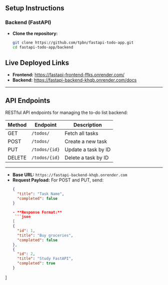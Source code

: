 ##  Setup Instructions

###  Backend (FastAPI)

- **Clone the repository:**
   ```bash
   git clone https://github.com/tpbn/fastapi-todo-app.git
   cd fastapi-todo-app/backend


##  Live Deployed Links

- **Frontend:** https://fastapi-frontend-ffks.onrender.com/  
- **Backend:** https://fastapi-backend-khqb.onrender.com/docs

---

## API Endpoints

RESTful API endpoints for managing the to-do list backend:

| Method  | Endpoint                  | Description             |
|---------|---------------------------|-------------------------|
| GET     | `/todos/`                 | Fetch all tasks         |
| POST    | `/todos/`                 | Create a new task       |
| PUT     | `/todos/{id}`            | Update a task by ID     |
| DELETE  | `/todos/{id}`            | Delete a task by ID     |

---

- **Base URL:** `https://fastapi-backend-khqb.onrender.com`
- **Request Payload:** For POST and PUT, send:  
  ```json
  {
    "title": "Task Name",
    "completed": false
  }

  - **Response Format:**
   ```json
  [
  {
    "id": 1,
    "title": "Buy groceries",
    "completed": false
  },
  {
    "id": 2,
    "title": "Study FastAPI",
    "completed": true
  }
]

  
